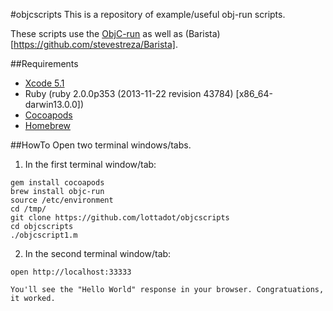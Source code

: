#objcscripts
This is a repository of example/useful obj-run scripts.

These scripts use the [ObjC-run](https://github.com/iljaiwas/objc-run) as well as (Barista)[https://github.com/stevestreza/Barista].

##Requirements
* [Xcode 5.1](https://developer.apple.com)
* Ruby (ruby 2.0.0p353 (2013-11-22 revision 43784) [x86_64-darwin13.0.0])
* [Cocoapods](http://cocoapods.org)
* [Homebrew](http://brew.sh)

##HowTo
Open two terminal windows/tabs. 

1. In the first terminal window/tab:

``` 
gem install cocoapods
brew install objc-run
source /etc/environment
cd /tmp/
git clone https://github.com/lottadot/objcscripts
cd objcscripts	
./objcscript1.m
```

2. In the second terminal window/tab:

```
open http://localhost:33333
```
	You'll see the "Hello World" response in your browser. Congratuations, it worked.
	

